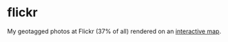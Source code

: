 # flickr

My geotagged photos at Flickr (37% of all) rendered on an [interactive map](https://ttso.shinyapps.io/flickr).
